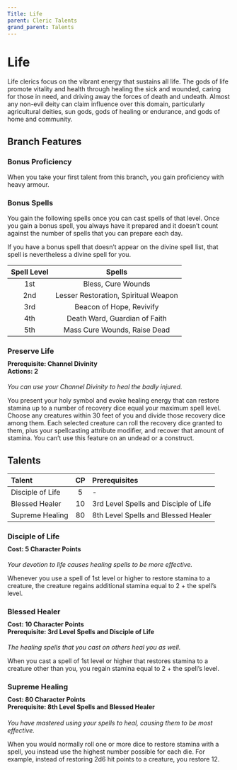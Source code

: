 ```yaml
---
Title: Life
parent: Cleric Talents
grand_parent: Talents
---
```

 
# Life
Life clerics focus on the vibrant energy that sustains all life. The gods of life promote vitality and health through healing the sick and wounded, caring for those in need, and driving away the forces of death and undeath. Almost any non-evil deity can claim influence over this domain, particularly agricultural deities, sun gods, gods of healing or endurance, and gods of home and community.

## Branch Features
 
### Bonus Proficiency
When you take your first talent from this branch, you gain proficiency with heavy armour.

### Bonus Spells
You gain the following spells once you can cast spells of that level. Once you gain a bonus spell, you always have it prepared and it doesn’t count against the number of spells that you can prepare each day.
 
If you have a bonus spell that doesn’t appear on the divine spell list, that spell is nevertheless a divine spell for you.
 
| Spell Level | Spells |
|:-----------:|:------:|
| 1st | Bless, Cure Wounds |
| 2nd | Lesser Restoration, Spiritual Weapon | 
| 3rd | Beacon of Hope, Revivify | 
| 4th | Death Ward, Guardian of Faith | 
| 5th | Mass Cure Wounds, Raise Dead | 

### Preserve Life

<div style="margin-top:-10px;"></div>
 
#### **Prerequisite:** Channel Divinity<br>**Actions:** 2
*You can use your Channel Divinity to heal the badly injured.* 

You present your holy symbol and evoke healing energy that can restore stamina up to a number of recovery dice equal your maximum spell level. Choose any creatures within 30 feet of you and divide those recovery dice among them. Each selected creature can roll the recovery dice granted to them, plus your spellcasting attribute modifier, and recover that amount of stamina. You can’t use this feature on an undead or a construct.

## Talents
 
| Talent | CP | Prerequisites |
|:-------|:--:|:--------------|
| Disciple of Life | 5  | - |  
| Blessed Healer   | 10 | 3rd Level Spells and Disciple of Life |  
| Supreme Healing  | 80 | 8th Level Spells and Blessed Healer |  

### Disciple of Life
 
<div style="margin-top:-10px;"></div>
 
#### **Cost:** 5 Character Points
*Your devotion to life causes healing spells to be more effective.* 

Whenever you use a spell of 1st level or higher to restore stamina to a creature, the creature regains additional stamina equal to 2 + the spell’s level.

### Blessed Healer
 
<div style="margin-top:-10px;"></div>
 
#### **Cost:** 10 Character Points<br>**Prerequisite:** 3rd Level Spells and Disciple of Life
*The healing spells that you cast on others heal you as well.* 

When you cast a spell of 1st level or higher that restores stamina to a creature other than you, you regain stamina equal to 2 + the spell’s level.

### Supreme Healing
 
<div style="margin-top:-10px;"></div>
 
#### **Cost:** 80 Character Points<br>**Prerequisite:** 8th Level Spells and Blessed Healer
*You have mastered using your spells to heal, causing them to be most effective.* 

When you would normally roll one or more dice to restore stamina with a spell, you instead use the highest number possible for each die. For example, instead of restoring 2d6 hit points to a creature, you restore 12.
